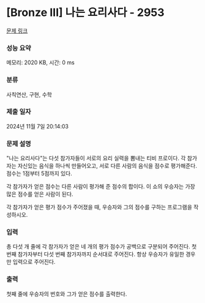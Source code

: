 # [Bronze III] 나는 요리사다 - 2953 

[문제 링크](https://www.acmicpc.net/problem/2953) 

### 성능 요약

메모리: 2020 KB, 시간: 0 ms

### 분류

사칙연산, 구현, 수학

### 제출 일자

2024년 11월 7일 20:14:03

### 문제 설명

<p>"나는 요리사다"는 다섯 참가자들이 서로의 요리 실력을 뽐내는 티비 프로이다. 각 참가자는 자신있는 음식을 하나씩 만들어오고, 서로 다른 사람의 음식을 점수로 평가해준다. 점수는 1점부터 5점까지 있다.</p>

<p>각 참가자가 얻은 점수는 다른 사람이 평가해 준 점수의 합이다. 이 쇼의 우승자는 가장 많은 점수를 얻은 사람이 된다.</p>

<p>각 참가자가 얻은 평가 점수가 주어졌을 때, 우승자와 그의 점수를 구하는 프로그램을 작성하시오.</p>

### 입력 

 <p>총 다섯 개 줄에 각 참가자가 얻은 네 개의 평가 점수가 공백으로 구분되어 주어진다. 첫 번째 참가자부터 다섯 번째 참가자까지 순서대로 주어진다. 항상 우승자가 유일한 경우만 입력으로 주어진다.</p>

### 출력 

 <p>첫째 줄에 우승자의 번호와 그가 얻은 점수를 출력한다.</p>

